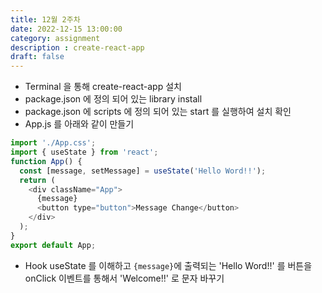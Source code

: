 ```yaml
---
title: 12월 2주차
date: 2022-12-15 13:00:00
category: assignment
description : create-react-app
draft: false
---
```


- Terminal 을 통해 create-react-app 설치
- package.json 에 정의 되어 있는 library install
- package.json 에 scripts 에 정의 되어 있는 start 를 실행하여 설치 확인
- App.js 를 아래와 같이 만들기
```javascript
import './App.css';
import { useState } from 'react';
function App() {
  const [message, setMessage] = useState('Hello Word!!');
  return (
    <div className="App">
      {message}
      <button type="button">Message Change</button>
    </div>
  );
}
export default App;
``` 
- Hook useState 를 이해하고 `{message}`에 출력되는 'Hello Word!!' 를 버튼을 onClick 이벤트를 통해서 'Welcome!!' 로 문자 바꾸기   


